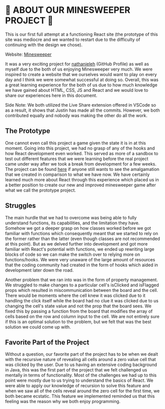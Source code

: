 # 🚩 ABOUT OUR MINESWEEPER PROJECT 🚩
This is our first full attempt at a functioning React site (the prototype of this site was mediocre and we wanted to restart due to the difficulty of continuing with the design we chose).

Website: [Minesweeper](https://minesweeper-em9.pages.dev)

It was a very exciting project for [nathanieleh](https://github.com/nathanieleh?tab=repositories) (GitHub Profile) as well as myself due to the both of us enjoying Minesweeper very much. We were inspired to create a website that we ourselves would want to play on every day and I think we were somewhat successful at doing so. Overall, this was a great learning experience for the both of us due to how much knowledge we have gained about HTML, CSS, JS and React and we would love to share our experiences here in this document.

Side Note: We both utilized the Live Share extension offered in VSCode so as a result, it shows that Justin has made all the commits. However, we both contributed equally and nobody was making the other do all the work.

## The Prototype
One cannot even call this project a game given the state it is in at this moment. Going into this project, we had no grasp of any of the hooks and how React development even worked. This served as more of a sandbox to test out different features that we were learning before the real project came under way after we took a break from development for a few weeks. The project can be found [here](https://github.com/nathanieleh/minesweeper) if anyone still wants to see the amalgamation that we created in comparison to what we have now. We have certainly learned much more about React through this experience which placed us in a better position to create our new and improved minesweeper game after what we call the prototype project.

## Struggles
The main hurdle that we had to overcome was being able to fully understand functions, its capabilities, and the limitation they have. Somehow we got a deeper grasp on how classes worked before we got familiar with functions which consequently meant that we started to rely on the former rather than the latter (even though classes are not recommended at this point). But as we delved further into development and got more familiar with React's potential with functions, we ended up rewriting large blocks of code so we can make the switch over to relying more on functions/hooks. We were very unaware of the large amount of resources that the coding community had created in the form of hooks which aided in development later down the road. 

Another problem that we ran into was in the form of property management. We struggled to make changes to a particular cell's isClicked and isFlagged props which resulted in miscommunication between the board and the cell. There would be moments where the cell knew it was clicked due to it handling the click itself while the board had no clue it was clicked due to us changing the cell's state value and not the prop that the board sees. We fixed this by passing a function from the board that modifies the array of cells based on the row and column input to the cell. We are not entirely sure if this is an optimal solution to the problem, but we felt that was the best solution we could come up with.

## Favorite Part of the Project
Without a question, our favorite part of the project has to be when we dealt with the recursive nature of revealing all cells around a zero value cell that was clicked by the user. Due to us having an extensive coding background in Java, this was the first part of the project that we felt challenged us mentally in terms of functionality. Most of the challenges we had up to this point were mostly due to us trying to understand the basics of React. We were able to apply our knowledge of recursion to solve this feature and when we saw all of the cells reveal around the zero cell for the first time, we both became ecstatic. This feature we implemented reminded us that this feeling was the reason why we both enjoy programming.